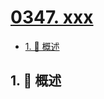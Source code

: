 # [0347. xxx](https://github.com/Tdahuyou/TNotes.leetcode/tree/main/notes/0347.%20xxx)

<!-- region:toc -->

- [1. 📝 概述](#1--概述)

<!-- endregion:toc -->

## 1. 📝 概述
